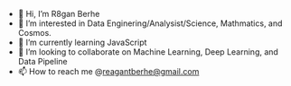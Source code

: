 - 👋 Hi, I’m R8gan Berhe
- 👀 I’m interested in Data Enginering/Analysist/Science, Mathmatics, and Cosmos.
- 🌱 I’m currently learning JavaScript
- 💞️ I’m looking to collaborate on Machine Learning, Deep Learning, and Data Pipeline 
- 📫 How to reach me @reagantberhe@gmail.com

<!---
reaganlu22/reaganlu22 is a ✨ special ✨ repository because its `README.md` (this file) appears on your GitHub profile.
You can click the Preview link to take a look at your changes.
--->
